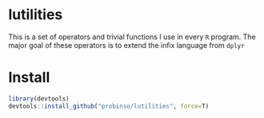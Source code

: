 # lutilities

This is a set of operators and trivial functions I use in every `R` program. The major goal of these operators is to extend the infix language from `dplyr`

# Install

```R
library(devtools)
devtools::install_github("probinso/lutilities", force=T)
```
